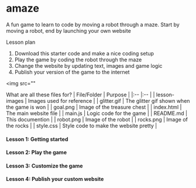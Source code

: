 # amaze
A fun game to learn to code by moving a robot through a maze. Start by moving a robot, end by launching your own website

Lesson plan
1. Download this starter code and make a nice coding setup
2. Play the game by coding the robot through the maze
3. Change the website by updating text, images and game logic 
4. Publish your version of the game to the internet

<img src=""

What are all these files for? 
| File/Folder   |  Purpose                                    |
|:--            |:--                                          |
| lesson-images | Images used for reference                   | 
| glitter.gif   | The glitter gif shown when the game is won  |
| goal.png      | Image of the treasure chest                 |
| index.html    | The main website file                       |
| main.js       | Logic code for the game                     |
| README.md     | This documention                            |
| robot.png     | Image of the robot                          |
| rocks.png     | Image of the rocks                          |
| style.css     | Style code to make the website pretty       |


#### Lesson 1: Getting started
#### Lesson 2: Play the game
#### Lesson 3: Customize the game
#### Lesson 4: Publish your custom website
      
